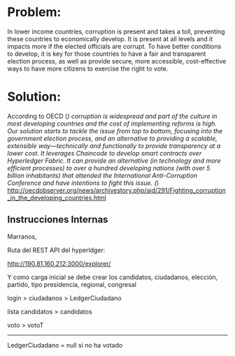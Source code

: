 # Problem:
In lower income countries, corruption is present and takes a toll, preventing these countries to economically develop. It is present at all levels and it impacts more if the elected officials are corrupt. To have better conditions to develop, it is key for those countries to have a fair and transparent election process, as well as provide secure, more accessible, cost-effective ways to have more citizens to exercise the right to vote.

# Solution:
According to OECD (*) corruption is widespread and part of the culture in most developing countries and the cost of implementing reforms is high. Our solution starts to tackle the issue from top to bottom, focusing into the government election process, and an alternative to providing a scalable, extensible way—technically and functionally to provide transparency at a lower cost. It leverages Chaincode to develop smart contracts over Hyperledger Fabric. It can provide an alternative (in technology and more efficient processes) to over a hundred developing nations (with over 5 billion inhabitants) that attended the International Anti-Corruption Conference and have intentions to fight this issue.
(*) http://oecdobserver.org/news/archivestory.php/aid/291/Fighting_corruption_in_the_developing_countries.html



## Instrucciones Internas
Marranos,

Ruta del REST API del hyperldger:

http://190.81.160.212:3000/explorer/

Y como carga inicial se debe crear los candidatos, ciudadanos, elección, partido, tipo presidencia, regional, congresal




login > ciudadanos > LedgerCiudadano

lista candidatos > candidatos

voto > votoT

---------------
LedgerCiudadano = null si no ha votado